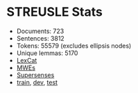 STREUSLE Stats
==============

* Documents:          723
* Sentences:         3812
* Tokens:           55579 (excludes ellipsis nodes)
* Unique lemmas:     5170
* [LexCat](LEXCAT.txt)
* [MWEs](MWES.txt)
* [Supersenses](SUPERSENSES.txt)
* [train](train/STATS.md), [dev](dev/STATS.md), [test](test/STATS.md)

